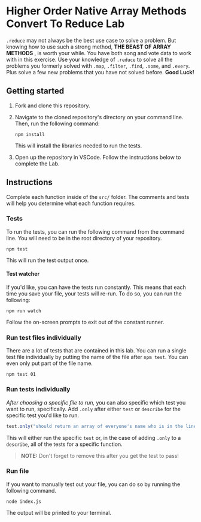 # Higher Order Native Array Methods Convert To Reduce Lab

`.reduce` may not always be the best use case to solve a problem. But knowing how to use such a strong method, **THE BEAST OF ARRAY METHODS** , is worth your while. You have both song and vote data to work with in this exercise. Use your knowledge of `.reduce` to solve all the problems you formerly solved with `.map`, `.filter`, `.find`, `.some`, and `.every`.
Plus solve a few new problems that you have not solved before.
**Good Luck!**

## Getting started

1. Fork and clone this repository.

1. Navigate to the cloned repository's directory on your command line. Then, run the following command:

   ```
   npm install
   ```

   This will install the libraries needed to run the tests.

1. Open up the repository in VSCode. Follow the instructions below to complete the Lab.

## Instructions

Complete each function inside of the `src/` folder. The comments and tests will help you determine what each function requires.

### Tests

To run the tests, you can run the following command from the command line. You will need to be in the root directory of your repository.

```
npm test
```

This will run the test output once.

#### Test watcher

If you'd like, you can have the tests run constantly. This means that each time you save your file, your tests will re-run. To do so, you can run the following:

```
npm run watch
```

Follow the on-screen prompts to exit out of the constant runner.

### Run test files individually

There are a lot of tests that are contained in this lab. You can run a single test file individually by putting the name of the file after `npm test`. You can even only put part of the file name.

```
npm test 01
```

### Run tests individually

_After choosing a specific file to run,_ you can also specific which test you want to run, specifically. Add `.only` after either `test` or `describe` for the specific test you'd like to run.

```js
test.only("should return an array of everyone's name who is in the line, in order", () => {
```

This will either run the specific `test` or, in the case of adding `.only` to a `describe`, all of the tests for a specific function.

> **NOTE:** Don't forget to remove this after you get the test to pass!

### Run file

If you want to manually test out your file, you can do so by running the following command.

```
node index.js
```

The output will be printed to your terminal.

